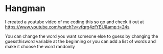 # Hangman
I created a youtube video of me coding this so go and check it out at https://www.youtube.com/watch?v=vfqrg4zfYBU&amp;t=24s

You can change the word you want someone else to guess by changing the guessthisword variable at the beginning or you can add a list of words and make it choose the word randomly
